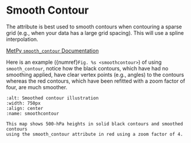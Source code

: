 # Smooth Contour

The attribute is best used to smooth contours when contouring a
sparse grid (e.g., when your data has a large grid spacing). This will
use a spline interpolation.

<a href="https://unidata.github.io/MetPy/latest/api/generated/metpy.plots.FilledContourPlot.html#metpy.plots.FilledContourPlot.smooth_contour" target="_blank">MetPy `smooth_contour` Documentation</a>

Here is an example ({numref}`Fig. %s <smoothcontour>`) of using `smooth_contour`,
notice how the black contours,
which have had no smoothing applied, have clear vertex points (e.g., angles) to the contours
whereas the red contours, which have been refitted with a zoom factor of four, are much smoother.

```{figure} ../../images/smooth_contour_example.png
:alt: Smoothed contour illustration
:width: 750px
:align: center
:name: smoothcontour

This map shows 500-hPa heights in solid black contours and smoothed contours
using the smooth_contour attribute in red using a zoom factor of 4.
```